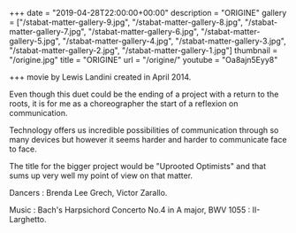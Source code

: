 +++
date = "2019-04-28T22:00:00+00:00"
description = "ORIGINE"
gallery = ["/stabat-matter-gallery-9.jpg", "/stabat-matter-gallery-8.jpg", "/stabat-matter-gallery-7.jpg", "/stabat-matter-gallery-6.jpg", "/stabat-matter-gallery-5.jpg", "/stabat-matter-gallery-4.jpg", "/stabat-matter-gallery-3.jpg", "/stabat-matter-gallery-2.jpg", "/stabat-matter-gallery-1.jpg"]
thumbnail = "/origine.jpg"
title = "ORIGINE"
url = "/origine/"
youtube = "Oa8ajn5Eyy8"

+++
movie by Lewis Landini created in April 2014.

Even though this duet could be the ending of a project with a return to the roots, it is for me as a choreographer the start of a reflexion on communication.

Technology offers us incredible possibilities of communication through so many devices but however it seems harder and harder to communicate face to face.

The title for the bigger project would be "Uprooted Optimists" and that sums up very well my point of view on that matter.

Dancers : Brenda Lee Grech, Victor Zarallo.

Music : Bach's Harpsichord Concerto No.4 in A major, BWV 1055 : II- Larghetto.